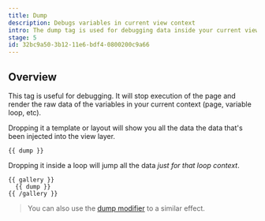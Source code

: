 ```yaml
---
title: Dump
description: Debugs variables in current view context
intro: The dump tag is used for debugging data inside your current view context.
stage: 5
id: 32bc9a50-3b12-11e6-bdf4-0800200c9a66
---
```

## Overview
This tag is useful for debugging. It will stop execution of the page and render the raw data of the variables in your current context (page, variable loop, etc).

Dropping it a template or layout will show you all the data the data that's been injected into the view layer.

```
{{ dump }}
```

Dropping it inside a loop will jump all the data _just for that loop context_.

```
{{ gallery }}
  {{ dump }}
{{ /gallery }}
```

> You can also use the [dump modifier](/modifiers/dump) to a similar effect.
